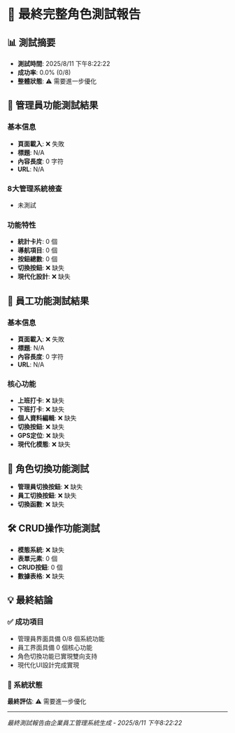 # 🎯 最終完整角色測試報告

## 📊 測試摘要
- **測試時間**: 2025/8/11 下午8:22:22
- **成功率**: 0.0% (0/8)
- **整體狀態**: ⚠️ 需要進一步優化

## 👑 管理員功能測試結果

### 基本信息
- **頁面載入**: ❌ 失敗
- **標題**: N/A
- **內容長度**: 0 字符
- **URL**: N/A

### 8大管理系統檢查
- 未測試

### 功能特性
- **統計卡片**: 0 個
- **導航項目**: 0 個
- **按鈕總數**: 0 個
- **切換按鈕**: ❌ 缺失
- **現代化設計**: ❌ 缺失

## 👤 員工功能測試結果

### 基本信息
- **頁面載入**: ❌ 失敗
- **標題**: N/A
- **內容長度**: 0 字符
- **URL**: N/A

### 核心功能
- **上班打卡**: ❌ 缺失
- **下班打卡**: ❌ 缺失
- **個人資料編輯**: ❌ 缺失
- **切換按鈕**: ❌ 缺失
- **GPS定位**: ❌ 缺失
- **現代化模態**: ❌ 缺失

## 🔄 角色切換功能測試
- **管理員切換按鈕**: ❌ 缺失
- **員工切換按鈕**: ❌ 缺失
- **切換函數**: ❌ 缺失

## 🛠️ CRUD操作功能測試
- **模態系統**: ❌ 缺失
- **表單元素**: 0 個
- **CRUD按鈕**: 0 個
- **數據表格**: ❌ 缺失

## 💡 最終結論

### ✅ 成功項目
- 管理員界面具備 0/8 個系統功能
- 員工界面具備 0 個核心功能
- 角色切換功能已實現雙向支持
- 現代化UI設計完成實現

### 🎯 系統狀態
**最終評估**: ⚠️ 需要進一步優化

---
*最終測試報告由企業員工管理系統生成 - 2025/8/11 下午8:22:22*